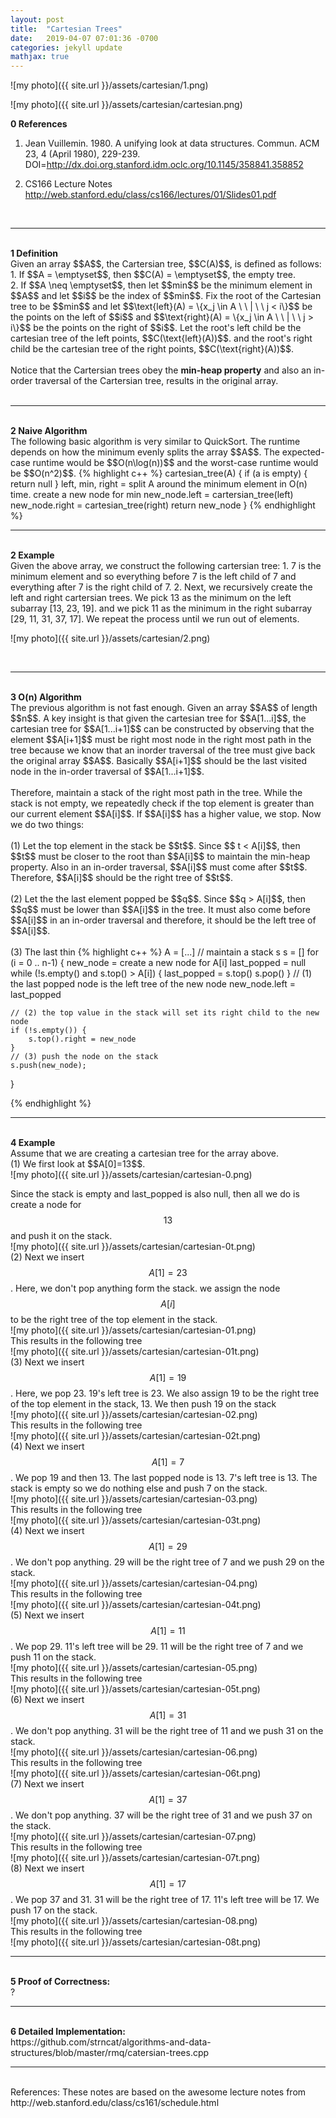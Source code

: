 ```yaml
---
layout: post
title:  "Cartesian Trees"
date:   2019-04-07 07:01:36 -0700
categories: jekyll update
mathjax: true
---
```

<!--
<svg width="800" height="360" version="1.1" xmlns="http://www.w3.org/2000/svg">
	<ellipse stroke="black" stroke-width="1" fill="none" cx="368.5" cy="39.5" rx="30" ry="30"/>
	<text x="363.5" y="45.5" font-family="Times New Roman" font-size="20">7</text>
	<ellipse stroke="black" stroke-width="1" fill="none" cx="278.5" cy="110.5" rx="30" ry="30"/>
	<text x="268.5" y="116.5" font-family="Times New Roman" font-size="20">13</text>
	<ellipse stroke="black" stroke-width="1" fill="none" cx="295.5" cy="268.5" rx="30" ry="30"/>
	<text x="285.5" y="274.5" font-family="Times New Roman" font-size="20">23</text>
	<ellipse stroke="black" stroke-width="1" fill="none" cx="457.5" cy="104.5" rx="30" ry="30"/>
	<text x="447.5" y="110.5" font-family="Times New Roman" font-size="20">11</text>
	<ellipse stroke="black" stroke-width="1" fill="none" cx="331.5" cy="188.5" rx="30" ry="30"/>
	<text x="321.5" y="194.5" font-family="Times New Roman" font-size="20">19</text>
	<ellipse stroke="black" stroke-width="1" fill="none" cx="405.5" cy="188.5" rx="30" ry="30"/>
	<text x="395.5" y="194.5" font-family="Times New Roman" font-size="20">29</text>
	<ellipse stroke="black" stroke-width="1" fill="none" cx="529.5" cy="176.5" rx="30" ry="30"/>
	<text x="519.5" y="182.5" font-family="Times New Roman" font-size="20">17</text>
	<ellipse stroke="black" stroke-width="1" fill="none" cx="466.5" cy="250.5" rx="30" ry="30"/>
	<text x="456.5" y="256.5" font-family="Times New Roman" font-size="20">31</text>
	<ellipse stroke="black" stroke-width="1" fill="none" cx="529.5" cy="322.5" rx="30" ry="30"/>
	<text x="519.5" y="328.5" font-family="Times New Roman" font-size="20">37</text>
	<polygon stroke="black" stroke-width="1" points="344.947,58.081 302.053,91.919"/>
	<polygon fill="black" stroke-width="1" points="302.053,91.919 311.431,90.89 305.237,83.039"/>
	<polygon stroke="black" stroke-width="1" points="295.361,135.314 314.639,163.686"/>
	<polygon fill="black" stroke-width="1" points="314.639,163.686 314.279,154.259 306.008,159.879"/>
	<polygon stroke="black" stroke-width="1" points="319.189,215.858 307.811,241.142"/>
	<polygon fill="black" stroke-width="1" points="307.811,241.142 315.653,235.899 306.534,231.795"/>
	<polygon stroke="black" stroke-width="1" points="392.727,57.194 433.273,86.806"/>
	<polygon fill="black" stroke-width="1" points="433.273,86.806 429.762,78.05 423.864,86.126"/>
	<polygon stroke="black" stroke-width="1" points="441.709,130.008 421.291,162.992"/>
	<polygon fill="black" stroke-width="1" points="421.291,162.992 429.753,158.822 421.25,153.558"/>
	<polygon stroke="black" stroke-width="1" points="478.713,125.713 508.287,155.287"/>
	<polygon fill="black" stroke-width="1" points="508.287,155.287 506.165,146.094 499.094,153.165"/>
	<polygon stroke="black" stroke-width="1" points="510.053,199.343 485.947,227.657"/>
	<polygon fill="black" stroke-width="1" points="485.947,227.657 494.94,224.807 487.326,218.324"/>
	<polygon stroke="black" stroke-width="1" points="486.255,273.077 509.745,299.923"/>
	<polygon fill="black" stroke-width="1" points="509.745,299.923 508.24,290.61 500.714,297.195"/>
</svg>
-->
![my photo]({{ site.url }}/assets/cartesian/1.png)

![my photo]({{ site.url }}/assets/cartesian/cartesian.png)

<b>0 References</b><br>
1. Jean Vuillemin. 1980. A unifying look at data structures. Commun. ACM 23, 4 (April 1980), 229-239. DOI=http://dx.doi.org.stanford.idm.oclc.org/10.1145/358841.358852

2. CS166 Lecture Notes http://web.stanford.edu/class/cs166/lectures/01/Slides01.pdf
<br>
<!------------------------------------------------------------------------------------>
<hr>
<br>
<b>1 Definition</b><br>
Given an array $$A$$, the Cartersian tree, $$C(A)$$, is defined as follows: <br>
1. If $$A = \emptyset$$, then $$C(A) = \emptyset$$, the empty tree. <br>
2. If $$A \neq \emptyset$$, then let $$min$$ be the minimum element in $$A$$ and let $$i$$ be the index of $$min$$. Fix the root of the Cartesian tree to be $$min$$ and let $$\text{left}(A) = \{x_j \in A \ \ | \ \ j < i\}$$ be the points on the left of $$i$$ and $$\text{right}(A) = \{x_j \in A \ \ | \ \ j > i\}$$ be the points on the right of $$i$$. Let the root's left child be the cartesian tree of the left points, $$C(\text{left}(A))$$. and the root's right child be the cartesian tree of the right points,  $$C(\text{right}(A))$$.
<br>
<br>
Notice that the Cartersian trees obey the <b>min-heap property</b> and also an in-order traversal of the Cartersian tree, results in the original array. <br>
<br>
<!------------------------------------------------------------------------------------>
<hr>
<br>
<b>2 Naive Algorithm</b>
<br>
The following basic algorithm is very similar to QuickSort. The runtime depends on how the minimum evenly splits the array $$A$$. The expected-case runtime would be $$O(n\log(n))$$ and the worst-case runtime would be $$O(n^2)$$. 
{% highlight c++ %}
cartesian_tree(A) {
	if (a is empty) { return null }
	left, min, right = split A around the minimum element in O(n) time.
	create a new node for min
	new_node.left = cartersian_tree(left)
	new_node.right = cartesian_tree(right)
	return new_node
}
{% endhighlight %}
<br>
<!------------------------------------------------------------------------------------>
<hr>
<br>
<b>2 Example</b>
<br>
Given the above array, we construct the following cartersian tree:
1. 7 is the minimum element and so everything before 7 is the left child of 7 and everything after 7 is the right child of 7.
2. Next, we recursively create the left and right cartersian trees. We pick 13 as the minimum on the left subarray [13, 23, 19]. and we pick 11 as the minimum in the right subarray [29, 11, 31, 37, 17]. We repeat the process until we run out of elements.

![my photo]({{ site.url }}/assets/cartesian/2.png)


<!--
<svg width="800" height="360" version="1.1" xmlns="http://www.w3.org/2000/svg">
	<ellipse stroke="black" stroke-width="1" fill="none" cx="368.5" cy="39.5" rx="30" ry="30"/>
	<text x="363.5" y="45.5" font-family="Times New Roman" font-size="20">7</text>
	<ellipse stroke="black" stroke-width="1" fill="none" cx="278.5" cy="110.5" rx="30" ry="30"/>
	<text x="268.5" y="116.5" font-family="Times New Roman" font-size="20">13</text>
	<ellipse stroke="black" stroke-width="1" fill="none" cx="295.5" cy="268.5" rx="30" ry="30"/>
	<text x="285.5" y="274.5" font-family="Times New Roman" font-size="20">23</text>
	<ellipse stroke="black" stroke-width="1" fill="none" cx="457.5" cy="104.5" rx="30" ry="30"/>
	<text x="447.5" y="110.5" font-family="Times New Roman" font-size="20">11</text>
	<ellipse stroke="black" stroke-width="1" fill="none" cx="331.5" cy="188.5" rx="30" ry="30"/>
	<text x="321.5" y="194.5" font-family="Times New Roman" font-size="20">19</text>
	<ellipse stroke="black" stroke-width="1" fill="none" cx="405.5" cy="188.5" rx="30" ry="30"/>
	<text x="395.5" y="194.5" font-family="Times New Roman" font-size="20">29</text>
	<ellipse stroke="black" stroke-width="1" fill="none" cx="529.5" cy="176.5" rx="30" ry="30"/>
	<text x="519.5" y="182.5" font-family="Times New Roman" font-size="20">17</text>
	<ellipse stroke="black" stroke-width="1" fill="none" cx="466.5" cy="250.5" rx="30" ry="30"/>
	<text x="456.5" y="256.5" font-family="Times New Roman" font-size="20">31</text>
	<ellipse stroke="black" stroke-width="1" fill="none" cx="529.5" cy="322.5" rx="30" ry="30"/>
	<text x="519.5" y="328.5" font-family="Times New Roman" font-size="20">37</text>
	<polygon stroke="black" stroke-width="1" points="344.947,58.081 302.053,91.919"/>
	<polygon fill="black" stroke-width="1" points="302.053,91.919 311.431,90.89 305.237,83.039"/>
	<polygon stroke="black" stroke-width="1" points="295.361,135.314 314.639,163.686"/>
	<polygon fill="black" stroke-width="1" points="314.639,163.686 314.279,154.259 306.008,159.879"/>
	<polygon stroke="black" stroke-width="1" points="319.189,215.858 307.811,241.142"/>
	<polygon fill="black" stroke-width="1" points="307.811,241.142 315.653,235.899 306.534,231.795"/>
	<polygon stroke="black" stroke-width="1" points="392.727,57.194 433.273,86.806"/>
	<polygon fill="black" stroke-width="1" points="433.273,86.806 429.762,78.05 423.864,86.126"/>
	<polygon stroke="black" stroke-width="1" points="441.709,130.008 421.291,162.992"/>
	<polygon fill="black" stroke-width="1" points="421.291,162.992 429.753,158.822 421.25,153.558"/>
	<polygon stroke="black" stroke-width="1" points="478.713,125.713 508.287,155.287"/>
	<polygon fill="black" stroke-width="1" points="508.287,155.287 506.165,146.094 499.094,153.165"/>
	<polygon stroke="black" stroke-width="1" points="510.053,199.343 485.947,227.657"/>
	<polygon fill="black" stroke-width="1" points="485.947,227.657 494.94,224.807 487.326,218.324"/>
	<polygon stroke="black" stroke-width="1" points="486.255,273.077 509.745,299.923"/>
	<polygon fill="black" stroke-width="1" points="509.745,299.923 508.24,290.61 500.714,297.195"/>
</svg>
-->

<br>
<!------------------------------------------------------------------------------------>
<hr>
<br>
<b>3 O(n) Algorithm </b>
<br>
The previous algorithm is not fast enough. Given an array $$A$$ of length $$n$$. A key insight is that given the cartesian tree for $$A[1...i]$$, the cartesian tree for $$A[1...i+1]$$ can be constructed by observing that the element $$A[i+1]$$ must be right most node in the right most path in the tree because we know that an inorder traversal of the tree must give back the original array $$A$$. Basically $$A[i+1]$$ should be the last visited node in the in-order traversal of $$A[1...i+1]$$.
<br><br>
Therefore, maintain a stack of the right most path in the tree. While the stack is not empty, we repeatedly check if the top element is greater than our current element $$A[i]$$. If $$A[i]$$ has a higher value, we stop. Now we do two things: <br>
<br>
(1) Let the top element in the stack be $$t$$. Since $$ t < A[i]$$, then $$t$$ must be closer to the root than $$A[i]$$ to maintain the min-heap property. Also in an in-order traversal, $$A[i]$$ must come after $$t$$. Therefore, $$A[i]$$ should be the right tree of $$t$$.
<br><br>
(2) Let the the last element popped be $$q$$. Since $$q > A[i]$$, then $$q$$ must be lower than $$A[i]$$ in the tree. It must also come before $$A[i]$$ in an in-order traversal and therefore, it should be the left tree of $$A[i]$$.
<br><br>
(3) The last thin
{% highlight c++ %}
A = [...]
// maintain a stack s
s = []
for (i = 0 .. n-1) {
    new_node = create a new node for A[i]
    last_popped = null
    while (!s.empty() and s.top() > A[i]) {
        last_popped = s.top()
        s.pop()
    }
    // (1) the last popped node is the left tree of the new node
    new_node.left = last_popped

    // (2) the top value in the stack will set its right child to the new node
    if (!s.empty()) {
        s.top().right = new_node
    }
	// (3) push the node on the stack
	s.push(new_node);
}


{% endhighlight %}
<br>
<!------------------------------------------------------------------------------------>
<hr>
<br>
<b>4 Example</b><br>
Assume that we are creating a cartesian tree for the array above. 
<br>
(1) We first look at $$A[0]=13$$.
<br>
![my photo]({{ site.url }}/assets/cartesian/cartesian-0.png)

Since the stack is empty and last_popped is also null, then all we do is create a node for $$13$$ and push it on the stack.
<br>
![my photo]({{ site.url }}/assets/cartesian/cartesian-0t.png)
<br>
(2) Next we insert $$A[1]=23$$. Here, we don't pop anything form the stack. we assign the node $$A[i]$$ to be the right tree of the top element in the stack. 
<br>
![my photo]({{ site.url }}/assets/cartesian/cartesian-01.png)
<br>
This results in the following tree
<br>
![my photo]({{ site.url }}/assets/cartesian/cartesian-01t.png)
<br>
(3) Next we insert $$A[1]=19$$. Here, we pop 23. 19's left tree is 23. We also assign 19 to be the right tree of the top element in the stack, 13. We then push 19 on the stack
<br>
![my photo]({{ site.url }}/assets/cartesian/cartesian-02.png)
<br>
This results in the following tree
<br>
![my photo]({{ site.url }}/assets/cartesian/cartesian-02t.png)
<br>
(4) Next we insert $$A[1]=7$$. We pop 19 and then 13. The last popped node is 13. 7's left tree is 13. The stack is empty so we do nothing else and push 7 on the stack. 
<br>
![my photo]({{ site.url }}/assets/cartesian/cartesian-03.png)
<br>
This results in the following tree
<br>
![my photo]({{ site.url }}/assets/cartesian/cartesian-03t.png)
<br>
(4) Next we insert $$A[1]=29$$. We don't pop anything. 29 will be the right tree of 7 and we push 29 on the stack. 
<br>
![my photo]({{ site.url }}/assets/cartesian/cartesian-04.png)
<br>
This results in the following tree
<br>
![my photo]({{ site.url }}/assets/cartesian/cartesian-04t.png)
<br>
(5) Next we insert $$A[1]=11$$. We pop 29. 11's left tree will be 29. 11 will be the right tree of 7 and we push 11 on the stack. 
<br>
![my photo]({{ site.url }}/assets/cartesian/cartesian-05.png)
<br>
This results in the following tree
<br>
![my photo]({{ site.url }}/assets/cartesian/cartesian-05t.png)
<br>
(6) Next we insert $$A[1]=31$$. We don't pop anything. 31 will be the right tree of 11 and we push 31 on the stack. 
<br>
![my photo]({{ site.url }}/assets/cartesian/cartesian-06.png)
<br>
This results in the following tree
<br>
![my photo]({{ site.url }}/assets/cartesian/cartesian-06t.png)
<br>
(7) Next we insert $$A[1]=37$$. We don't pop anything. 37 will be the right tree of 31 and we push 37 on the stack. 
<br>
![my photo]({{ site.url }}/assets/cartesian/cartesian-07.png)
<br>
This results in the following tree
<br>
![my photo]({{ site.url }}/assets/cartesian/cartesian-07t.png)
<br>
(8) Next we insert $$A[1]=17$$. We pop 37 and 31. 31 will be the right tree of 17. 11's left tree will be 17. We push 17 on the stack. 
<br>
![my photo]({{ site.url }}/assets/cartesian/cartesian-08.png)
<br>
This results in the following tree
<br>
![my photo]({{ site.url }}/assets/cartesian/cartesian-08t.png)
<!------------------------------------------------------------------------------------>
<hr>
<br>
<b>5 Proof of Correctness:</b> <br>
?

<!------------------------------------------------------------------------------------>
<hr>
<br>
<b>6 Detailed Implementation:</b> <br>
https://github.com/strncat/algorithms-and-data-structures/blob/master/rmq/catersian-trees.cpp


<br>
<!------------------------------------------------------------------------------------>
<hr>
<br>
References: These notes are based on the awesome lecture notes from http://web.stanford.edu/class/cs161/schedule.html



